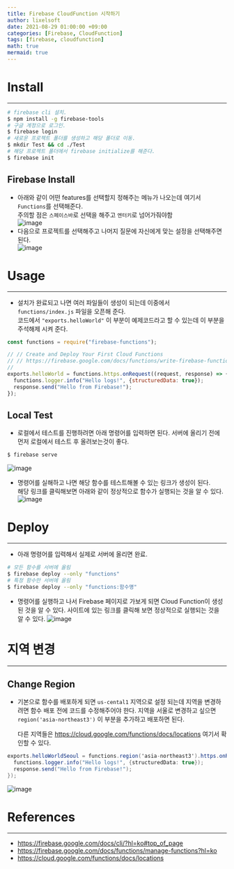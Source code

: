 ```yaml
---
title: Firebase CloudFunction 시작하기
author: lixelsoft
date: 2021-08-29 01:00:00 +09:00
categories: [Firebase, CloudFunction]
tags: [firebase, cloudfunction] 
math: true
mermaid: true
---
```



# Install
___

```bash
# firebase cli 설치.
$ npm install -g firebase-tools
# 구글 계정으로 로그인.
$ firebase login
# 새로운 프로젝트 폴더를 생성하고 해당 폴더로 이동.
$ mkdir Test && cd ./Test
# 해당 프로젝트 폴더에서 firebase initialize를 해준다.
$ firebase init
```

## Firebase Install
* 아래와 같이 어떤 features를 선택할지 정해주는 메뉴가 나오는데 여기서 `Functions`를 선택해준다.<br/>
  주의할 점은 `스페이스바`로 선택을 해주고 `엔터키`로 넘어가줘야함<br/>
![image](https://user-images.githubusercontent.com/56714476/131238987-dd144a55-dd60-4bd8-a684-ade1ba68e71b.png)
* 다음으로 프로젝트를 선택해주고 나머지 질문에 자신에게 맞는 설정을 선택해주면 된다.<br>
![image](https://user-images.githubusercontent.com/56714476/131239034-fb4dd6be-a31e-45a9-8462-9894ef6a88df.png)



# Usage
___

* 설치가 완료되고 나면 여러 파일들이 생성이 되는데 이중에서 `functions/index.js` 파일을 오픈해 준다.<br>
  코드에서 `"exports.helloWorld"` 이 부분이 예제코드라고 할 수 있는데 이 부분을 주석해제 시켜 준다.

```js
const functions = require("firebase-functions");

// // Create and Deploy Your First Cloud Functions
// // https://firebase.google.com/docs/functions/write-firebase-functions
//
exports.helloWorld = functions.https.onRequest((request, response) => {
  functions.logger.info("Hello logs!", {structuredData: true});
  response.send("Hello from Firebase!");
});
```
## Local Test
* 로컬에서 테스트를 진행하려면 아래 명령어를 입력하면 된다.
  서버에 올리기 전에 먼저 로컬에서 테스트 후 올려보는것이 좋다.
```bash
$ firebase serve
```
![image](https://user-images.githubusercontent.com/56714476/131240532-8f7f0164-c38a-40f4-9da5-a72ce5f7d020.png)
* 명령어를 실해하고 나면 해당 함수를 테스트해볼 수 있는 링크가 생성이 된다.<br>
  해당 링크를 클릭해보면 아래와 같이 정상적으로 함수가 실행되는 것을 알 수 있다.
![image](https://user-images.githubusercontent.com/56714476/131240596-08d1c6d5-810b-4b85-b48a-503599aa0b40.png)


# Deploy
___

* 아래 명령어를 입력해서 실제로 서버에 올리면 완료.
```bash
# 모든 함수를 서버에 올림
$ firebase deploy --only "functions"
# 특정 함수만 서버에 올림
$ firebase deploy --only "functions:함수명"
```

* 명령어를 실행하고 나서 Firebase 페이지로 가보게 되면 Cloud Function이 생성된 것을 알 수 있다.
  사이트에 있는 링크를 클릭해 보면 정상적으로 실행되는 것을 알 수 있다.
![image](https://user-images.githubusercontent.com/56714476/131240724-54ed4a24-eda9-431d-8402-d1a33ef6e06b.png)



# 지역 변경
___
## Change Region
* 기본으로 함수를 배포하게 되면 `us-cental1` 지역으로 설정 되는데 지역을 변경하려면 함수 배포 전에 코드를 수정해주어야 한다.
  지역을 서울로 변경하고 싶으면 `region('asia-northeast3')` 이 부분을 추가하고 배포하면 된다.<br>

  다른 지역들은 <https://cloud.google.com/functions/docs/locations> 여기서 확인할 수 있다.
```cs
exports.helloWorldSeoul = functions.region('asia-northeast3').https.onRequest((request, response) => {
  functions.logger.info("Hello logs!", {structuredData: true});
  response.send("Hello from Firebase!");
});
```
![image](https://user-images.githubusercontent.com/56714476/131240997-f22c0b2e-15f7-47cf-8576-9d733597a0b4.png)

# References
---

- <https://firebase.google.com/docs/cli/?hl=ko#top_of_page>
- <https://firebase.google.com/docs/functions/manage-functions?hl=ko>
- <https://cloud.google.com/functions/docs/locations>
